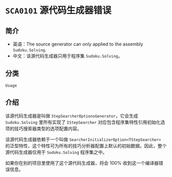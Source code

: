 # `SCA0101` 源代码生成器错误

## 简介

* 英语：The source generator can only applied to the assembly `Sudoku.Solving`.
* 中文：该源代码生成器只用于程序集 `Sudoku.Solving`。

## 分类

`Usage`

## 介绍

该源代码生成器是叫做 `StepSearcherOptionsGenerator`，它会生成 `Sudoku.Solving` 里所有实现了 `IStepSearcher` 对应包含程序集特性引用初始化选项的技巧搜索器类型的选项配置内容。

该源代码生成器依赖于一个叫做 `SearcherInitializerOption<TStepSearcher>` 的泛型特性，这个特性可为所有的技巧分析器配置上默认的初始数据。因此，整个源代码生成器仅用于 `Sudoku.Solving` 程序集之中。

如果你在别的项目里使用了这个源代码生成器，将会 100% 收到这一个编译器错误信息。
